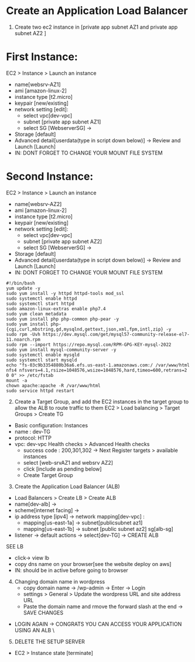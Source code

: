 # Create an Application Load Balancer


1. Create two ec2 instance in [private app subnet AZ1 and private app subnet AZ2 ]
# First Instance:
EC2 > Instance > Launch an instance 
- name[websrv-AZ1] 
- ami [amazon-linux-2] 
- instance type [t2.micro] 
- keypair [new/existing] 
- network setting [edit]:
   - select vpc[dev-vpc]
   - subnet [private app subnet AZ1]
   - select SG [WebserverSG] ->
- Storage [default] 
- Advanced detail[userdata(type in script down below)] ->  Review and Launch [Launch]
- IN: DONT FORGET TO CHANGE YOUR MOUNT FILE SYSTEM <THE SECOND LINE IN RED>

# Second Instance:
EC2 > Instance > Launch an instance 
- name[websrv-AZ2] 
- ami [amazon-linux-2] 
- instance type [t2.micro] 
- keypair [new/existing] 
- network setting [edit]:
   - select vpc[dev-vpc]
   - subnet [private app subnet AZ2]
   - select SG [WebserverSG] ->
- Storage [default] 
- Advanced detail[userdata(type in script down below)] ->  Review and Launch [Launch]
- IN: DONT FORGET TO CHANGE YOUR MOUNT FILE SYSTEM <THE SECOND LINE IN RED>

```
#!/bin/bash
yum update -y
sudo yum install -y httpd httpd-tools mod_ssl
sudo systemctl enable httpd 
sudo systemctl start httpd
sudo amazon-linux-extras enable php7.4
sudo yum clean metadata
sudo yum install php php-common php-pear -y
sudo yum install php-{cgi,curl,mbstring,gd,mysqlnd,gettext,json,xml,fpm,intl,zip} -y
sudo rpm -Uvh https://dev.mysql.com/get/mysql57-community-release-el7-11.noarch.rpm
sudo rpm --import https://repo.mysql.com/RPM-GPG-KEY-mysql-2022
sudo yum install mysql-community-server -y
sudo systemctl enable mysqld
sudo systemctl start mysqld
echo "fs-03c9b3354880b36a6.efs.us-east-1.amazonaws.com:/ /var/www/html nfs4 nfsvers=4.1,rsize=1048576,wsize=1048576,hard,timeo=600,retrans=2 0 0" >> /etc/fstab
mount -a
chown apache:apache -R /var/www/html
sudo service httpd restart

```

2. Create a Target Group, and add the EC2 instances in the target group to allow the ALB to route traffic to them 
EC2 > Load balancing > Target Groups > Create TG
- Basic configuration: Instances
- name : dev-TG
- protocol: HTTP
- vpc: dev-vpc
  Health checks > Advanced Health checks
  - success code : 200,301,302 -> Next
  Register targets > available instances
   - select [web-srvAZ1 and websrv AZ2]
   - click [include as pending below]
   - Create Target Group
 
     
3. Create the Application Load Balancer (ALB)
- Load Balancers > Create LB > Create ALB 
-  name[dev-alb] -> 
- scheme[internet facing] -> 
- ip address type [ipv4] ->
 network mapping[dev-vpc] :
   -  mapping[us-east-1a] -> subnet[publicsubnet az1] 
   -  mapping[us-east-1b] -> subnet [public subnet az2]
 sg[alb-sg] 
-  listener -> default actions -> select[dev-TG] -> CREATE ALB


SEE LB 
- click-> view lb
- copy dns name on your browser[see the website deploy on aws]
- IN: should be in active before going to browser

4. Changing domain name in wordpress
   - copy domain name -> <DomainName>/wp-admin -> Enter -> Login
   - settings > General > Update the wordpress URL and site address URL
   -  Paste the domain name and rmove the forward slash at the end -> SAVE CHANGES

  -  LOGIN AGAIN -> CONGRATS YOU CAN ACCESS YOUR APPLICATION USING AN ALB \

5. DELETE THE SETUP SERVER
- EC2 > Instance state [terminate]
  




 

  


